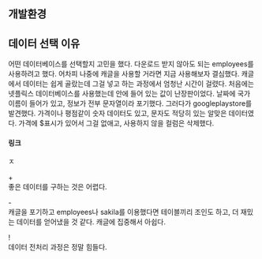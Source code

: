 <h2>개발환경</h2>
<p>

</p>
<p>

</p>
<p>

</p>
<h2>데이터 선택 이유</h2>
<p>
어떤 데이터베이스를 선택할지 고민을 했다. 다운로드 받지 않아도 되는 employees를 사용하려고 했다. 어차피 나중에 캐글을 사용할 거라면 지금 사용해보자 결심했다. 캐글에서 데이터는 쉽게 골랐는데 그걸 넣고 하는 과정에서 엄청난 시간이 걸렸다. 처음에는 넷플릭스 데이터베이스를 사용했는데 안에 들어 있는 값이 난장판이었다. 날짜에 국가 이름이 들어가 있고, 정보가 전부 문자열이라 포기했다. 그러다가 googleplaystore를 발견했다. 가격이나 평점같이 숫자 데이터도 있고, 문자도 적당히 있는 알맞은 데이터였다. 가격에 $표시가 있어서 그걸 없애고, 사용하지 않을 컬럼은 삭제했다. 
</p>

<h4>링크</h4>
<p>
  ㅈ
</p>

<p>
  + <br>
  좋은 데이터를 구하는 것은 어렵다.<br>
  
  \- <br>
  캐글을 포기하고 employees나 sakila를 이용했다면 테이블끼리 조인도 하고, 더 재밌는 데이터를 얻어냈을 것 같다. 캐글에 집중해서 아쉽다.
  
  \! <br>
   데이터 전처리 과정은 정말 힘들다.<br>

</p>
